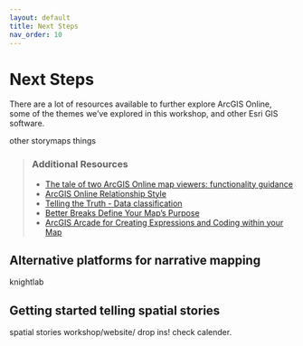 ```yaml
---
layout: default
title: Next Steps
nav_order: 10
---
```

# Next Steps
There are a lot of resources available to further explore ArcGIS Online, some of the themes we’ve explored in this workshop, and other Esri GIS software.


other storymaps things

> ### Additional Resources
> * [The tale of two ArcGIS Online map viewers: functionality guidance](https://www.esri.com/arcgis-blog/products/arcgis-online/mapping/tale-of-two-arcgis-online-map-viewers-functionality-guidance/)
> * [ArcGIS Online Relationship Style](https://enterprise.arcgis.com/en/portal/latest/use/style-numbers.htm#ESRI_SECTION1_C7FAB061D60344CAB6AC9A190DAED1D2)
> * [Telling the Truth - Data classification](http://uxblog.idvsolutions.com/2011/10/telling-truth.html)
> * [Better Breaks Define Your Map’s Purpose](https://www.esri.com/arcgis-blog/products/arcgis-online/mapping/better-breaks-define-your-maps-purpose/)
> * [ArcGIS Arcade for Creating Expressions and Coding within your Map](https://storymaps.arcgis.com/stories/e5c8528325c84d56b24afddaa796bfac)

## Alternative platforms for narrative mapping
knightlab


## Getting started telling spatial stories
spatial stories workshop/website/ drop ins! check calender. 